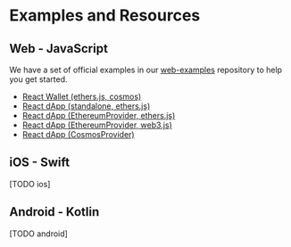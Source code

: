 # Examples and Resources

## Web - JavaScript

We have a set of official examples in our [web-examples](https://github.com/WalletConnect/web-examples) repository to help you get started.

- [React Wallet (ethers.js, cosmos)](https://github.com/WalletConnect/web-examples/tree/main/wallets/react-wallet-v2)
- [React dApp (standalone, ethers.js)](https://github.com/walletconnect/web-examples/tree/main/dapps/react-dapp-v2)
- [React dApp (EthereumProvider, ethers.js)](https://github.com/WalletConnect/web-examples/tree/main/dapps/react-dapp-v2-with-ethers)
- [React dApp (EthereumProvider, web3.js)](https://github.com/WalletConnect/web-examples/tree/main/dapps/react-dapp-v2-with-web3js)
- [React dApp (CosmosProvider)](https://github.com/WalletConnect/web-examples/tree/main/dapps/react-dapp-v2-cosmos-provider)

## iOS - Swift

[TODO ios]

## Android - Kotlin

[TODO android]
